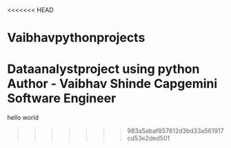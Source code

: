 <<<<<<< HEAD
# Vaibhavpythonprojects
Dataanalystproject using python
<br>
Author - Vaibhav Shinde
Capgemini Software Engineer
=======
hello world 
>>>>>>> 983a5abaf857812d3bd33a561917cd53e2ded501
